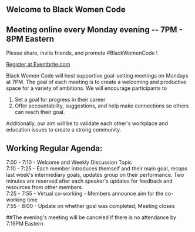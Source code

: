 ## Welcome to Black Women Code
## Meeting online every Monday evening -- 7PM - 8PM Eastern

Please share, invite friends, and promote #BlackWomenCode !

 <a href="https://www.eventbrite.com/e/black-women-code-tickets-170363768618?aff=MainSite">Register at Eventbrite.com</a>
 
Black Women Code will host supportive goal-setting meetings on Mondays at 7PM. The goal of each meeting is to create a welcoming and productive space for a variety of ambitions. We will encourage participants to 
1. Set a goal for progress in their career 
2. Offer accountability, suggestions, and help make connections so others can reach their goal.

Additionally, our aim will be to validate each other's workplace and education issues to create a strong community.

## Working Regular Agenda:
7:00 - 7:10 - Welcome and Weekly Discussion Topic\
7:10 - 7:25 - Each member introduces themself and their main goal, recaps last week's intermediary goals, updates group on their performance. Two minutes are reserved after each speaker's updates for feedback and resources from other members.\
7:25 - 7:55 - Virtual co-working - Members announce aim for the co-working time\
7:55 - 8:00 - Update on whether goal was completed; Meeting closes

##The evening's meeting will be canceled if there is no attendance by 7:15PM Eastern

